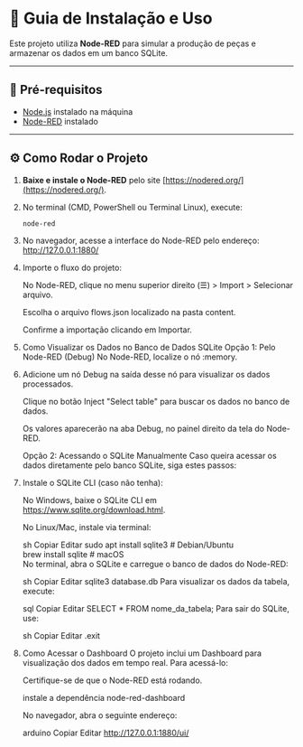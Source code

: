 # 🚀 Guia de Instalação e Uso  

Este projeto utiliza **Node-RED** para simular a produção de peças e armazenar os dados em um banco SQLite.  

---

## 📌 Pré-requisitos  

- [Node.js](https://nodejs.org/) instalado na máquina  
- [Node-RED](https://nodered.org/) instalado  

---

## ⚙️ Como Rodar o Projeto  

1. **Baixe e instale o Node-RED** pelo site [https://nodered.org/](https://nodered.org/).  
2. No terminal (CMD, PowerShell ou Terminal Linux), execute:  
   ```sh
   node-red

3. No navegador, acesse a interface do Node-RED pelo endereço: http://127.0.0.1:1880/
4. Importe o fluxo do projeto:

    No Node-RED, clique no menu superior direito (☰) > Import > Selecionar arquivo.

    Escolha o arquivo flows.json localizado na pasta content.

    Confirme a importação clicando em Importar.


5. Como Visualizar os Dados no Banco de Dados SQLite
    Opção 1: Pelo Node-RED (Debug)
    No Node-RED, localize o nó :memory.

6. Adicione um nó Debug na saída desse nó para visualizar os dados processados.

    Clique no botão Inject "Select table" para buscar os dados no banco de dados.

    Os valores aparecerão na aba Debug, no painel direito da tela do Node-RED.

    Opção 2: Acessando o SQLite Manualmente
    Caso queira acessar os dados diretamente pelo banco SQLite, siga estes passos:

7. Instale o SQLite CLI (caso não tenha):

    No Windows, baixe o SQLite CLI em https://www.sqlite.org/download.html.

    No Linux/Mac, instale via terminal:

    sh
    Copiar
    Editar
    sudo apt install sqlite3  # Debian/Ubuntu  
    brew install sqlite       # macOS  
    No terminal, abra o SQLite e carregue o banco de dados do Node-RED:

    sh
    Copiar
    Editar
    sqlite3 database.db
    Para visualizar os dados da tabela, execute:

    sql
    Copiar
    Editar
    SELECT * FROM nome_da_tabela;
    Para sair do SQLite, use:

    sh
    Copiar
    Editar
    .exit

8. Como Acessar o Dashboard
    O projeto inclui um Dashboard para visualização dos dados em tempo real. Para acessá-lo:

    Certifique-se de que o Node-RED está rodando.

    instale a dependência node-red-dashboard

    No navegador, abra o seguinte endereço:

    arduino
    Copiar
    Editar
    http://127.0.0.1:1880/ui/